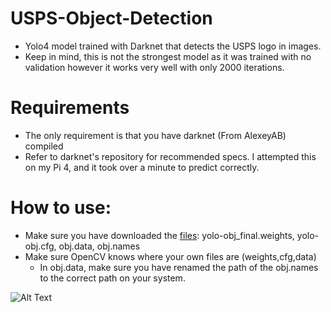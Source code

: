 # USPS-Object-Detection
* Yolo4 model trained with Darknet that detects the USPS logo in images. 
* Keep in mind, this is not the strongest model as it was trained with no validation however it works very well with only 2000 iterations.

# Requirements
* The only requirement is that you have darknet (From AlexeyAB) compiled
* Refer to darknet's repository for recommended specs. I attempted this on my Pi 4, and it took over a minute to predict correctly.

# How to use:
* Make sure you have downloaded the [files](https://drive.google.com/drive/folders/1e1wAt8KT7OssTvF09YhJNGCRS4mwyoXu?usp=sharing): yolo-obj_final.weights, yolo-obj.cfg, obj.data, obj.names
* Make sure OpenCV knows where your own files are (weights,cfg,data) 
  * In obj.data, make sure you have renamed the path of the obj.names to the correct path on your system.


![Alt Text](https://thumbs.gfycat.com/ElderlyBleakDoctorfish-size_restricted.gif)

